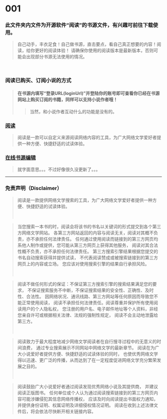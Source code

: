 # 001
### 此文件夹内文件为开源软件“阅读”的书源文件，有兴趣可前往下载使用。
>自己动手，丰衣足食！自己做书源，直击要点，看自己真正想要的内容！阅读，给你更好的阅读体验！
>请确保你使用的阅读版本是最新版本，否则可能会出现部分书源无法使用的情况。
<br/>

### 阅读已购买、订阅小说的方式
>#### 在书源内填写“登录URL(loginUrl)”并登陆你的账号即可查看你已经在书源网站上购买订阅的书籍，同样可以支持小说作者哦！
>>当然，和小说作者互动什么的功能是没有的。

### [阅读](https://github.com/gedoor/MyBookshelf)
>阅读是一款可以自定义来源阅读网络内容的工具，为广大网络文学爱好者提供一种方便、快捷舒适的试读体验。

### [在线书源编辑](https://gedoor.github.io/MyBookshelf/sourceEdit/index.html)
>就字面意思。。。不过好像很久没更新了。。。
<hr/>

### 免责声明（Disclaimer）

><p>阅读是一款提供网络文学搜索的工具，为广大网络文学爱好者提供一种方便、快捷舒适的试读体验。</p><br/>

><p>当您搜索一本书的时，阅读会将该书的书名以关键词的形式提交到各个第三方网络文学网站。 各第三方网站返回的内容与阅读无关，阅读对其概不负责，亦不承担任何法律责任。 任何通过使用阅读而链接到的第三方网页均系他人制作或提供，您可能从第三方网页上获得其他服务， 阅读对其合法性概不负责，亦不承担任何法律责任。 第三方搜索引擎结果根据您提交的书名自动搜索获得并提供试读， 不代表阅读赞成或被搜索链接到的第三方网页上的内容或立场。 您应该对使用搜索引擎的结果自行承担风险。</p><br/>

><p>阅读不做任何形式的保证：不保证第三方搜索引擎的搜索结果满足您的要求， 不保证搜索服务不中断，不保证搜索结果的安全性、正确性、及时性、合法性。 因网络状况、通讯线路、第三方网站等任何原因而导致您不能正常使用阅读， 阅读不承担任何法律责任。阅读尊重并保护所有使用阅读用户的个人隐私权， 您注册的用户名、电子邮件地址等个人资料，非经您亲自许可或根据相关法律、法规的强制性规定， 阅读不会主动地泄露给第三方。</p><br/>

><p>阅读致力于最大程度地减少网络文学阅读者在自行搜寻过程中的无意义的时间浪费， 通过专业搜索展示不同网站中网络文学的最新章节。 阅读在为广大小说爱好者提供方便、快捷舒适的试读体验的同时， 也使优秀网络文学得以迅速、更广泛的传播，从而达到了在一定程度促进网络文学充分繁荣发展之目的。</p><br/>

><p>阅读鼓励广大小说爱好者通过阅读发现优秀网络小说及其提供商， 并建议阅读正版图书。 任何单位或个人认为通过阅读搜索链接到的第三方网页内容可能涉嫌侵犯其信息网络传播权， 应该及时向阅读提出书面权力通知，并提供身份证明、权属证明及详细侵权情况证明。 阅读在收到上述法律文件后，将会依法尽快断开相关链接内容。</p>